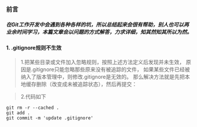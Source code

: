 ### 前言

##### 在Git工作开发中会遇到各种各样的坑，所以总结起来会很有帮助，别人也可以再业余时间学习，本篇文章会以问题的方式解答，力求详细，知其然知其所以为然。

#### 1. .gitignore规则不生效
   >  1.把某些目录或文件加入忽略规则，按照上述方法定义后发现并未生效，
    原因是.gitignore只能忽略那些原来没有被追踪的文件，
    如果某些文件已经被纳入了版本管理中，则修改.gitignore是无效的。
    那么解决方法就是先把本地缓存删除（改变成未被追踪状态），然后再提交：

   >  2.代码如下

    git rm -r --cached .
    git add .
    git commit -m 'update .gitignore'
